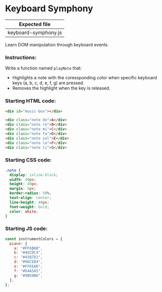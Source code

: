 # Keyboard Symphony

| Expected file        |
| -------------------- |
| keyboard-symphony.js |

Learn DOM manipulation through keyboard events.

### Instructions:

Write a function named `playNote` that:

- Highlights a note with the coressponding color when specific keyboard keys (a, b, c, d, e, f, g) are pressed.
- Removes the highlight when the key is released.

### Starting HTML code:

```html
<div id="music-box"></div>

<div class="note do">A</div>
<div class="note re">B</div>
<div class="note mi">C</div>
<div class="note fa">D</div>
<div class="note sol">E</div>
<div class="note la">F</div>
<div class="note ti">G</div>
```

### Starting CSS code:

```css
.note {
  display: inline-block;
  width: 40px;
  height: 40px;
  margin: 5px;
  border-radius: 50%;
  text-align: center;
  line-height: 40px;
  font-weight: bold;
  color: white;
}
```

### Starting JS code:

```js
const instrumentColors = {
  piano: {
    a: "#FF6B6B",
    b: "#4ECDC4",
    c: "#45B7D1",
    d: "#96CEB4",
    e: "#FFEEAD",
    f: "#D4A5A5",
    g: "#9B59B6",
  },
};
```
